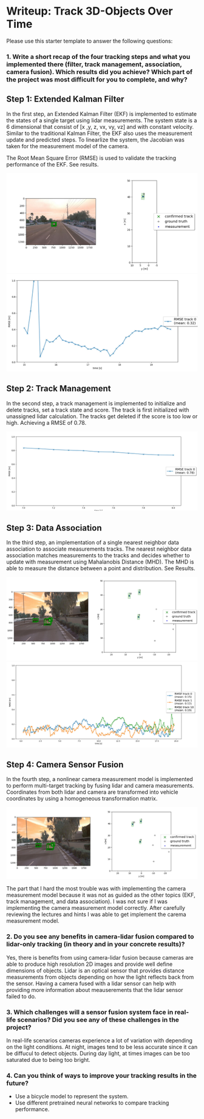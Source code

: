 # Writeup: Track 3D-Objects Over Time

Please use this starter template to answer the following questions:

### 1. Write a short recap of the four tracking steps and what you implemented there (filter, track management, association, camera fusion). Which results did you achieve? Which part of the project was most difficult for you to complete, and why?

## Step 1: Extended Kalman Filter

In the first step, an Extended Kalman Filter (EKF) is implemented to estimate the states of a single target using lidar measurements. The system state is a 6 dimensional that consist of [x ,y, z, vx, vy, vz] and with constant velocity. Similar to the traditional Kalman Filter, the EKF also uses the measurement update and predicted steps. To linearlize the system, the Jacobian was taken for the measurement model of the camera.

The Root Mean Square Error (RMSE) is used to validate the tracking performance of the EKF. See results.

![](img/IMG_Step1_Results1.PNG)
![](img/IMG_Step1_Results2.PNG)

## Step 2: Track Management

In the second step, a track management is implemented to initialize and delete tracks, set a track state and score. The track is first initialized with unassigned lidar calculation. The tracks get deleted if the score is too low or high. Achieving a RMSE of 0.78. 

![](img/IMG_Step2_Results1.PNG)

## Step 3: Data Association

In the third step, an implementation of a single nearest neighbor data association to associate measurements tracks. The nearest neighbor data association matches measurements to the tracks and decides whether to update with measurement using Mahalanobis Distance (MHD). The MHD is able to measure the distance between a point and distribution. See Results.

![](img/IMG_Step3_Results1.PNG)
![](img/IMG_Step3_Results2.PNG)

## Step 4: Camera Sensor Fusion

In the fourth step, a nonlinear camera measurement model is implemented to perform multi-target tracking by fusing lidar and camera measurements. Coordinates from both lidar and camera are transformed into vehicle coordinates by using a homogeneous transformation matrix.

![](img/IMG_Step4_Results1.PNG)

The part that I hard the most trouble was with implementing the camera measurement model because it was not as guided as the other topics (EKF, track management, and data association). I was not sure if I was implementing the camera measurement model correctly. After carefully reviewing the lectures and hints I was able to get implement the carema measurement model.


### 2. Do you see any benefits in camera-lidar fusion compared to lidar-only tracking (in theory and in your concrete results)?

Yes, there is benefits from using camera-lidar fusion because cameras are able to produce high resolution 2D images and provide well define dimensions of objects. Lidar is an optical sensor that provides distance measurements from objects depending on how the light reflects back from the sensor. Having a camera fused with a lidar sensor can help with providing more information about meauserements that the lidar sensor failed to do.


### 3. Which challenges will a sensor fusion system face in real-life scenarios? Did you see any of these challenges in the project?

In real-life scenarios cameras experience a lot of variation with depending on the light conditions. At night, images tend to be less accurate since it can be diffucul to detect objects. During day light, at times images can be too saturated due to being too bright.


### 4. Can you think of ways to improve your tracking results in the future?

- Use a bicycle model to represent the system.
- Use different pretrained neural networks to compare tracking performance. 

